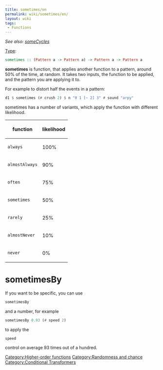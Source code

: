 ```yaml
---
title: sometimes/en
permalink: wiki/sometimes/en/
layout: wiki
tags:
 - Functions
---
```


<languages/> *See also: [someCycles](someCycles "wikilink")*

[Type](/wiki/Type_signature "wikilink"):

``` haskell
sometimes :: (Pattern a -> Pattern a) -> Pattern a -> Pattern a
```

**sometimes** is function, that applies another function to a pattern,
around 50% of the time, at random. It takes two inputs, the function to
be applied, and the pattern you are applying it to.

For example to distort half the events in a pattern:

``` haskell
d1 $ sometimes (# crush 2) $ n "0 1 [~ 2] 3" # sound "arpy"
```

sometimes has a number of variants, which apply the function with
different likelihood.

<table>
<thead>
<tr class="header">
<th><p>function</p></th>
<th><p>likelihood</p></th>
</tr>
</thead>
<tbody>
<tr class="odd">
<td><div class="sourceCode" id="cb1"><pre class="sourceCode haskell"><code class="sourceCode haskell"><span id="cb1-1"><a href="#cb1-1" aria-hidden="true" tabindex="-1"></a>always</span></code></pre></div></td>
<td><p>100%</p></td>
</tr>
<tr class="even">
<td><div class="sourceCode" id="cb2"><pre class="sourceCode haskell"><code class="sourceCode haskell"><span id="cb2-1"><a href="#cb2-1" aria-hidden="true" tabindex="-1"></a>almostAlways</span></code></pre></div></td>
<td><p>90%</p></td>
</tr>
<tr class="odd">
<td><div class="sourceCode" id="cb3"><pre class="sourceCode haskell"><code class="sourceCode haskell"><span id="cb3-1"><a href="#cb3-1" aria-hidden="true" tabindex="-1"></a>often</span></code></pre></div></td>
<td><p>75%</p></td>
</tr>
<tr class="even">
<td><div class="sourceCode" id="cb4"><pre class="sourceCode haskell"><code class="sourceCode haskell"><span id="cb4-1"><a href="#cb4-1" aria-hidden="true" tabindex="-1"></a>sometimes</span></code></pre></div></td>
<td><p>50%</p></td>
</tr>
<tr class="odd">
<td><div class="sourceCode" id="cb5"><pre class="sourceCode haskell"><code class="sourceCode haskell"><span id="cb5-1"><a href="#cb5-1" aria-hidden="true" tabindex="-1"></a>rarely</span></code></pre></div></td>
<td><p>25%</p></td>
</tr>
<tr class="even">
<td><div class="sourceCode" id="cb6"><pre class="sourceCode haskell"><code class="sourceCode haskell"><span id="cb6-1"><a href="#cb6-1" aria-hidden="true" tabindex="-1"></a>almostNever</span></code></pre></div></td>
<td><p>10%</p></td>
</tr>
<tr class="odd">
<td><div class="sourceCode" id="cb7"><pre class="sourceCode haskell"><code class="sourceCode haskell"><span id="cb7-1"><a href="#cb7-1" aria-hidden="true" tabindex="-1"></a>never</span></code></pre></div></td>
<td><p>0%</p></td>
</tr>
</tbody>
</table>

# sometimesBy

If you want to be specific, you can use

``` haskell
sometimesBy
```

and a number, for example

``` haskell
sometimesBy 0.93 (# speed 2)
```

to apply the

``` haskell
speed
```

control on average 93 times out of a hundred.

[Category:Higher-order
functions](/wiki/Category:Higher-order_functions "wikilink")
[Category:Randomness and
chance](/wiki/Category:Randomness_and_chance "wikilink") [Category:Conditional
Transformers](/wiki/Category:Conditional_Transformers "wikilink")
